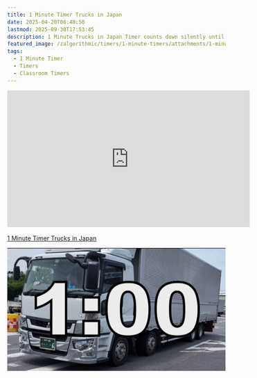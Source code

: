 ```yaml
---
title: 1 Minute Timer Trucks in Japan
date: 2025-04-20T06:48:50
lastmod: 2025-09-30T17:53:45
description: 1 Minute Trucks in Japan Timer counts down silently until it reaches 0:00 and then makes a sound to show time is up
featured_image: /zalgorithmic/timers/1-minute-timers/attachments/1-minute-timer-trucks-in-japan-thumb.jpg
tags:
  - 1 Minute Timer
  - Timers
  - Classroom Timers
---
```


<div class="iframe-16-9-container">
<iframe class="youTubeIframe" width="560" height="315" src="https://www.youtube.com/embed/_EtDRraoh4A" title="YouTube video player" frameborder="0" allow="accelerometer; autoplay; clipboard-write; encrypted-media; gyroscope; picture-in-picture; web-share" referrerpolicy="strict-origin-when-cross-origin" allowfullscreen></iframe>
</div>

[1 Minute Timer Trucks in Japan](https://youtu.be/_EtDRraoh4A)

![1 Minute Timer Trucks in Japan](./attachments/1-minute-timer-trucks-in-japan-thumb.jpg)
